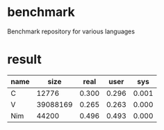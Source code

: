 # benchmark
Benchmark repository for various languages

# result
| name | size  | real  | user  | sys   |
| ---- | ----- | ----- | ----- | ----- |
| C    | 12776 | 0.300 | 0.296 | 0.001 |
| V    | 39088169 | 0.265 | 0.263 | 0.000 |
| Nim    | 44200 | 0.496 | 0.493 | 0.000 |
